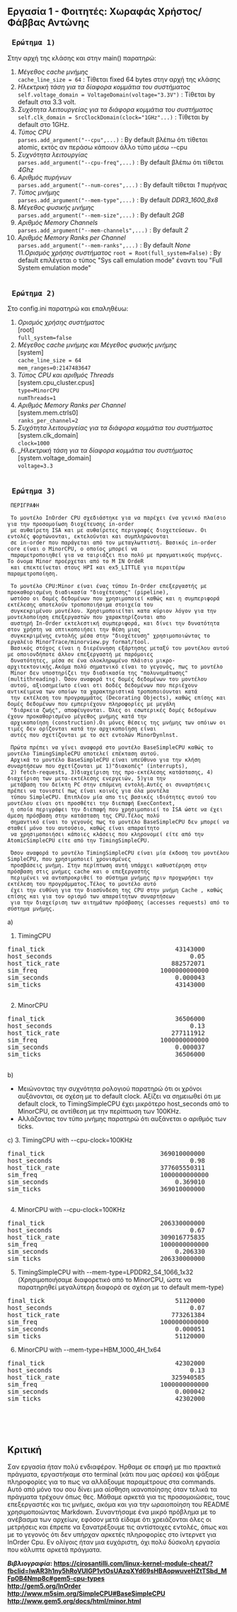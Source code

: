 ## Εργασία 1 - Φοιτητές: Χωραφάς Χρήστος/Φάββας Αντώνης

### <pre><b> Ερώτημα 1)</b></pre>  
Στην αρχή της κλάσης και στην main() παρατηρώ:  
  1. _Μέγεθος cache μνήμης_  
    `cache_line_size = 64` : Τίθεται fixed 64 bytes στην αρχή της κλάσης  
  2. _Ηλεκτρική τάση για τα δίαφορα κομμάτια του συστήματος_  
	  `self.voltage_domain = VoltageDomain(voltage="3.3V")` : Τίθεται by default στα 3.3 volt.
  3. _Συχότητα λειτουργείας για τα διάφορα κομμάτια του συστήματος_
	`self.clk_domain = SrcClockDomain(clock="1GHz"...)` : Τίθεται by default στο 1GHz.
  4. _Τύπος CPU_  
    `parses.add_argument("--cpu",...)` : Βy default βλέπω ότι τίθεται atomic, εκτός αν περάσω κάποιον άλλο τύπο μέσω --cpu  
  5. _Συχνότητα λειτουργίας_  
    `parses.add_argument("--cpu-freq",...)` : By default βλέπω ότι τίθεται _4Ghz_  
  6. _Αριθμός πυρήνων_  
    `parses.add_argument("--num-cores",...)` : By default τίθεται _1_ πυρήνας  
  7. _Τύπος μνήμης_  
    `parses.add_argument("--mem-type",...)` : By default _DDR3_1600_8x8_  
  8. _Μέγεθος φυσικής μνήμης_  
    `parses.add_argument("--mem-size",...)` : By default _2GB_  
  9. _Αριθμός Memory Channels_  
    `parses.add_argument("--mem-channels",...)` : By default _2_  
  10. _Αριθμός Memory Ranks per Channel_  
    `parses.add_argument("--mem-ranks",...)` : By default _None_  
  11._Ορισμός χρήσης συστήματος_
	  `root = Root(full_system=False)` : By default επιλέγεται ο τύπος "Sys call emulation mode" έναντι του "Full System emulation mode"
    <br><br>
    
    
### <pre><b> Ερώτημα 2)</b></pre>    
Στο config.ini παρατηρώ και επαληθέυω:  
  1. _Ορισμός χρήσης συστήματος_  
	[root]  
   `full_system=false`  
  2. _Μέγεθος cache μνήμης και Μέγεθος φυσικής μνήμης_   
    [system]  
   `cache_line_size = 64`  
   `mem_ranges=0:2147483647`   
  3. _Τύπος CPU και αριθμός Threads_    
    [system.cpu_cluster.cpus]  
   `type=MinorCPU`  
   `numThreads=1`  
  4. _Αριθμός Memory Ranks per Channel_  
    [system.mem.ctrls0]  
   `ranks_per_channel=2`  
  5. _Συχότητα λειτουργείας για τα διάφορα κομμάτια του συστήματος_  
	[system.clk_domain]  
   `clock=1000`  
  6. __Ηλεκτρική τάση για τα δίαφορα κομμάτια του συστήματος_  
   [system.voltage_domain]  
   `voltage=3.3` 
   <br><br>
### <pre><b> Ερώτημα 3)</b></pre>      
     
     ΠΕΡΙΓΡΑΦΗ  
     
     Το μοντέλο InOrder CPU σχεδιάστηκε για να παρέχει ένα γενικό πλαίσιο για την προσομοίωση διοχέτευσης in-order 
     με αυθαίρετη ISA και με αυθαίρετες περιγραφές διοχετεύσεων. Οι εντολές φορτώνονται, εκτελούνται και συμπληρώνονται 
     σε in-order που παράγεται από τον μεταγλωττιστή. Βασικός in-order core είναι ο MinorCPU, ο οποίος μπορεί να 
     παραμετροποιηθεί για να ταιριάζει πιο πολύ με πραγματικούς πυρήνες. Το όνομα Minor προέρχεται από το M ΙN ΟrdeR
     και επεκτείνεται στους HPI και ex5_LITTLE για περαιτέρω παραμετροποίηση. 
     
     Το μοντέλο CPU:Minor είναι ένας τύπου In-Order επεξεργαστής με προκαθορισμένη διαδικασία "διοχέτευσης" (pipeline), 
     ωστόσο οι δομές δεδομένων που χρησιμοποιεί καθώς και η συμπεριφορά εκτέλεσης αποτελούν τροποποιήσιμα στοιχεία του 
     συγκεκριμένου μοντέλου. Χρησιμοποιείται κατα κύριον λόγον για την μοντελοποίηση επεξεργαστών που χαρακτηρίζονται απο 
     αυστηρή In-Order εκτελεστική συμπεριφορά, και δίνει την δυνατότητα στον χρήστη να οπτικοποιήσει την θέση μιας 
     συγκεκριμένης εντολής μέσα στην "διοχέτευση" χρησιμοποιώντας το εργαλέιο MinorTrace/minorview.py format/tool.
     Βασικός στόχος είναι η διερέυνηση εξάρτησης μεταξύ του μοντέλου αυτού με οποιονδήποτε άλλον επεξεργαστή με παρόμοιες 
     δυνατότητες, μέσα σε ένα ολοκληρωμένο πλάισιο μικρο-αρχιτεκτονικής.Ακόμα πολύ σηματνικό είναι το γεγονός, πως το μοντέλο 
     Minor δεν υποστηρίζει την διαδικασία της "πολυνημάτωσης" (multithreading). Όσον αναφορά τις δομές δεδομένων του μοντέλου 
     αυτού, αξιοσημείωτο είναι οτι δοδές δεδομένων που περιέχουν αντικέιμενα των οποίων τα χαρακτηριστικά τροποποιόυνται κατά 
     την εκτέλεση του προγραμμάτος (Decorating Objects), καθώς επίσης και δομές δεδομένων που εμπεριέχουν πληροφορίες με μεγάλη
     "διάρκεια ζωής", αποφέυγονται. Όλες οι εσωτερικές δομές δεδομένων έχουν προκαθορισμένo μέγεθος μνήμης κατά την 
     αρχικοποίηση (construction).Οι μόνες θέσεις της μνήμης των οπόιων οι τιμές δεν ορίζονται κατά την αρχικοποίηση είναι 
     αυτές που σχετίζονται με το σετ εντολών MinorDynlnst. 
     
     Πρώτα πρέπει να γίνει αναφορά στο μοντέλο BaseSimpleCPU καθώς το μοντέλο TimingSimpleCPU αποτελεί επέκταση αυτού. 
     Αρχικά το μοντέλο BaseSimpleCPU είναι υπεύθυνο για την κλήση συναρτήσεων που σχετίζονται με 1)"διακοπές" (interrupts),
     2) fetch-requests, 3)διαχείριση της προ-εκτέλεσης κατάστασης, 4) διαχείριση των μετα-εκτέλεσης ενεργειών, 5)για την 
     μετάβαση του δείκτη PC στην επόμενη εντολή.Αυτές οι συναρτήσεις πρέπει να τονιστεί πως είναι κοινές για όλα μοντέλα 
     τύπου SimpleCPU. Επιπλέον μία απο τις βασικές ιδιότητες αυτού του μοντέλου είναι οτι προσθέτει την διεπαφή ExecContext,  
     η οποία περιγράφει την διεπαφή που χρησιμοποιεί το ISA ώστε να έχει άμεση πρόσβαση στην κατάσταση της CPU.Τέλος πολύ 
     σημαντικό είναι το γεγονός πως το μοντέλο BaseSimpleCPU δεν μπορεί να σταθεί μόνο του αυτούσιο, καθώς είναι απαραίτητο
     να χρησιμοποιήσει κάποιες κλάσεις που κληρονομεί είτε από την AtomicSimpleCPU είτε από την TimingSimpleCPU.
     
     Όσον αναφορά το μοντέλο TimingSimpleCPU είναι μία έκδοση του μοντέλου SimpleCPU, που χρησιμοποιεί χρονισμένες 
     προσβάσεις μνήμη. Στην περίπτωση αυτή υπάρχει καθυστέρηση στην πρόσβαση στις μνήμες cache και ο επεξεργαστής 
     περιμένει να ανταπροκριθεί το σύστημα μνήμης πριν προχωρήσει την εκτέλεση του προγράμματος.Τέλος το μοντέλο αυτό 
     έχει την ευθύνη για την διασύνδεση της CPU στην μνήμη Cache , καθώς επίσης και για τον ορισμό των απαραίτητων συναρτήσεων 
     για την διαχείριση των αιτημάτων πρόσβασης (accesses requests) από το σύστημα μνήμης.
     
   a) 
   1. TimingCPU  
   <pre>
final_tick                                   43143000                       # Number of ticks from beginning of simulation (restored from checkpoints and never reset)  
host_seconds                                     0.05                       # Real time elapsed on the host  
host_tick_rate                              882572071                       # Simulator tick rate (ticks/s)  
sim_freq                                 1000000000000                      # Frequency of simulated ticks  
sim_seconds                                  0.000043                       # Number of seconds simulated  
sim_ticks                                    43143000                       # Number of ticks simulated  
   </pre>
   2. MinorCPU  
   <pre>
final_tick                                   36506000                       # Number of ticks from beginning of simulation (restored from checkpoints and never reset)
host_seconds                                     0.13                       # Real time elapsed on the host
host_tick_rate                              277111912                       # Simulator tick rate (ticks/s)
sim_freq                                 1000000000000                      # Frequency of simulated ticks
sim_seconds                                  0.000037                       # Number of seconds simulated
sim_ticks                                    36506000                       # Number of ticks simulated
   </pre>
   
  b)
  * Μειώνοντας την συχνότητα ρολογιού παρατηρώ ότι οι χρόνοι αυξάνονται, σε σχέση με το default clock. Αξίζει να σημειωθεί ότι με default clock, το TimingSimpleCPU έχει μικρότερο host_seconds από το MinorCPU, σε αντίθεση με την περίπτωση των 100KHz.  
  * Αλλάζοντας τον τύπο μνήμης παρατηρώ ότι αυξάνεται ο αριθμός των ticks.
  
  c)  3. TimingCPU with --cpu-clock=100KHz  
  <pre>
final_tick                               369010000000                       # Number of ticks from beginning of simulation (restored from checkpoints and never reset)
host_seconds                                     0.98                       # Real time elapsed on the host
host_tick_rate                           377605550311                       # Simulator tick rate (ticks/s)
sim_freq                                 1000000000000                      # Frequency of simulated ticks
sim_seconds                                  0.369010                       # Number of seconds simulated
sim_ticks                                369010000000                       # Number of ticks simulated
  </pre>
  
  4. MinorCPU with --cpu-clock=100KHz  
  <pre>
final_tick                               206330000000                       # Number of ticks from beginning of simulation (restored from checkpoints and never reset)
host_seconds                                     0.67                       # Real time elapsed on the host
host_tick_rate                           309016775835                       # Simulator tick rate (ticks/s)
sim_freq                                 1000000000000                      # Frequency of simulated ticks
sim_seconds                                  0.206330                       # Number of seconds simulated
sim_ticks                                206330000000                       # Number of ticks simulated
</pre> 

5. TimingSimpleCPU with --mem-type=LPDDR2_S4_1066_1x32 (Χρησιμοποιήσαμε διαφορετικό από το MinorCPU, ώστε να παρατηρηθεί μεγαλύτερη διαφορά σε σχέση με το default mem-type)
<pre>
final_tick                                   51120000                       # Number of ticks from beginning of simulation (restored from checkpoints and never reset)
host_seconds                                     0.07                       # Real time elapsed on the host
host_tick_rate                              773261384                       # Simulator tick rate (ticks/s)
sim_freq                                 1000000000000                      # Frequency of simulated ticks
sim_seconds                                  0.000051                       # Number of seconds simulated
sim_ticks                                    51120000                       # Number of ticks simulated
</pre>  

6. MinorCPU with --mem-type=HBM_1000_4H_1x64
<pre>
final_tick                                   42302000                       # Number of ticks from beginning of simulation (restored from checkpoints and never reset)
host_seconds                                     0.13                       # Real time elapsed on the host
host_tick_rate                              325940585                       # Simulator tick rate (ticks/s)
sim_freq                                 1000000000000                      # Frequency of simulated ticks
sim_seconds                                  0.000042                       # Number of seconds simulated
sim_ticks                                    42302000                       # Number of ticks simulated
</pre>
<br><br><br>
## Κριτική
Σαν εργασία ήταν πολύ ενδιαφέρον. Ήρθαμε σε επαφή με πιο πρακτικά πράγματα, εργαστήκαμε στο terminal (κάτι που μας αρέσει) και ψάξαμε πληροφορίες για το πως να αλλάξουμε παραμέτρους στα commands. Αυτό από μόνο του σου δίνει μια αίσθηση ικανοποίησης όταν τελικά τα πράγματα τρέχουν όπως θες. Μάθαμε αρκετά για τις προσομοιώσεις, τους επεξεργαστές και τις μνήμες, ακόμα και για την ωραιοποίηση του README χρησιμοποιώντας Markdown. Συναντήσαμε ένα μικρό πρόβλημα με το ανέβασμα των αρχείων, εφόσον μετά είδαμε ότι χρειάζονται όλες οι μετρήσεις και έπρεπε να ξανατρέξουμε τις αντίστοιχες εντολές, όπως και με το γεγονός ότι δεν υπήρχαν αρκετές πληροφορίες στο ίντερνετ για InOrder Cpu. Εν ολίγοις ήταν μια ευχάριστη, όχι πολύ δύσκολη εργασία που κάλυπτε αρκετά πράγματα.

      
<b>_Βιβλιογραφία_<b>:  https://cirosantilli.com/linux-kernel-module-cheat/?fbclid=IwAR3h1ny5hRoVUIGP1vtOsUAzqXYd69sHBAopwuveHZtTSbd_MFp0B4Nmp8c#gem5-cpu-types  
http://gem5.org/InOrder  
http://www.m5sim.org/SimpleCPU#BaseSimpleCPU  
http://www.gem5.org/docs/html/minor.html
